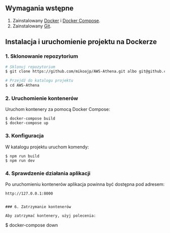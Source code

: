 
## Wymagania wstępne

1. Zainstalowany [Docker](https://www.docker.com/) i [Docker Compose](https://docs.docker.com/compose/).
2. Zainstalowany [Git](https://git-scm.com/).

## Instalacja i uruchomienie projektu na Dockerze

### 1. Sklonowanie repozytorium

```bash
# Sklonuj repozytorium
$ git clone https://github.com/mikoajp/AWS-Athena.git albo git@github.com:mikoajp/AWS-Athena.git

# Przejdź do katalogu projektu
$ cd AWS-Athena
```


### 2. Uruchomienie kontenerów

Uruchom kontenery za pomocą Docker Compose:

```
$ docker-compose build
$ docker-compose up

```
### 3. Konfiguracja

W katalogu projektu uruchom komendy:
```
$ npm run build
$ npm run dev
```
### 4. Sprawdzenie działania aplikacji

Po uruchomieniu kontenerów aplikacja powinna być dostępna pod adresem:

```
http://127.0.0.1:8000
```

```

### 6. Zatrzymanie kontenerów

Aby zatrzymać kontenery, użyj polecenia:

```
$ docker-compose down
```

